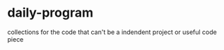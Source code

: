 daily-program
=============

collections for the code that can't be a indendent project or useful code piece
